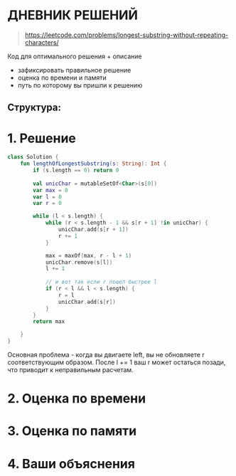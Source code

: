 # ДНЕВНИК РЕШЕНИЙ

> https://leetcode.com/problems/longest-substring-without-repeating-characters/

Код для оптимального решения + описание 

- зафиксировать правильное решение
- оценка по времени и памяти
- путь по которому вы пришли к решению


## Структура:

# 1. Решение

```kotlin
class Solution {
    fun lengthOfLongestSubstring(s: String): Int {
        if (s.length == 0) return 0
        
        val unicChar = mutableSetOf<Char>(s[0])
        var max = 0
        var l = 0 
        var r = 0 

        while (l < s.length) {
            while (r < s.length - 1 && s[r + 1] !in unicChar) {
                unicChar.add(s[r + 1])
                r += 1 
            }

            max = maxOf(max, r - l + 1)
            unicChar.remove(s[l])
            l += 1
            
            // и вот так если r пошел быстрее l
            if (r < l && l < s.length) {
                r = l
                unicChar.add(s[r])
            }
        }
        return max

    }
}
```
Основная проблема - когда вы двигаете left, вы не обновляете r соответствующим образом. После l += 1 ваш r может остаться позади, что приводит к неправильным расчетам.




# 2. Оценка по времени


# 3. Оценка по памяти


# 4. Ваши объяснения


